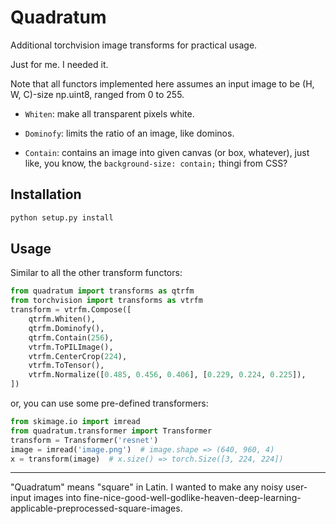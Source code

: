 Quadratum
==========

Additional torchvision image transforms for practical usage.

Just for me. I needed it.

Note that all functors implemented here assumes an input image to be (H, W, C)-size np.uint8, ranged from 0 to 255.

* `Whiten`: make all transparent pixels white.

* `Dominofy`: limits the ratio of an image, like dominos.

* `Contain`: contains an image into given canvas (or box, whatever), just like, you know, the `background-size: contain;` thingi from CSS?


Installation
-----

```sh
python setup.py install
```

Usage
-----

Similar to all the other transform functors:

```python
from quadratum import transforms as qtrfm
from torchvision import transforms as vtrfm
transform = vtrfm.Compose([
    qtrfm.Whiten(),
    qtrfm.Dominofy(),
    qtrfm.Contain(256),
    vtrfm.ToPILImage(),
    vtrfm.CenterCrop(224),
    vtrfm.ToTensor(),
    vtrfm.Normalize([0.485, 0.456, 0.406], [0.229, 0.224, 0.225]),
])
```

or, you can use some pre-defined transformers:

```python
from skimage.io import imread
from quadratum.transformer import Transformer
transform = Transformer('resnet')
image = imread('image.png')  # image.shape => (640, 960, 4)
x = transform(image)  # x.size() => torch.Size([3, 224, 224])
```

---

"Quadratum" means "square" in Latin. I wanted to make any noisy user-input images into fine-nice-good-well-godlike-heaven-deep-learning-applicable-preprocessed-square-images.
